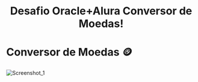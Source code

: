 <h1 align="center">Desafio Oracle+Alura Conversor de Moedas! </h1>

#  Conversor de Moedas 🪙 

![Screenshot_1](https://user-images.githubusercontent.com/103079820/190703853-f2519274-4123-4b59-9a4e-71034a3b4fd8.png)


